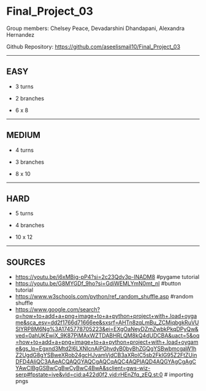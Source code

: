 # Final_Project_03

Group members: Chelsey Peace, Devadarshini Dhandapani, Alexandra Hernandez

Github Repository: https://github.com/aseelismail10/Final_Project_03

---
EASY
---

- 3 turns

- 2 branches

- 6 x 8


---
MEDIUM
---

- 4 turns

- 3 branches

- 8 x 10


---
HARD
---

- 5 turns

- 4 branches

- 10 x 12


---
SOURCES
---

- https://youtu.be/i6xMBig-pP4?si=2c23Qdv3p-INADM8 #pygame tutorial
- https://youtu.be/G8MYGDf_9ho?si=GdiWEMLYmN0mt_nI #button tutorial
- https://www.w3schools.com/python/ref_random_shuffle.asp #random shuffle
- https://www.google.com/search?q=how+to+add+a+png+image+to+a+python+project+with+.load+oygame&sca_esv=dd2f1766d71666ee&sxsrf=AHTn8zqLmBu_ZCMiqbgkRuVUSlYRP8M6Ng%3A1745778705223&ei=EXgOaNeyDZmZwbkPkqDPyQw&ved=0ahUKEwiX_9K87PiMAxWZTDABHRLQM8kQ4dUDCBA&uact=5&oq=how+to+add+a+png+image+to+a+python+project+with+.load+oygame&gs_lp=Egxnd3Mtd2l6LXNlcnAiPGhvdyB0byBhZGQgYSBwbmcgaW1hZ2UgdG8gYSBweXRob24gcHJvamVjdCB3aXRoIC5sb2FkIG95Z2FtZUinDFD4AliQC3AAeACQAQGYAQCgAQCqAQC4AQPIAQD4AQGYAgCgAgCYAwCIBgGSBwCgBwCyBwC4BwA&sclient=gws-wiz-serp#fpstate=ive&vld=cid:a422d0f2,vid:rHEnZfq_zEQ,st:0 # importing pngs


